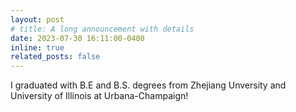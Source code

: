 ```yaml
---
layout: post
# title: A long announcement with details
date: 2023-07-30 16:11:00-0400
inline: true
related_posts: false
---
```


I graduated with B.E and B.S. degrees from Zhejiang Unversity and University of Illinois at Urbana-Champaign!